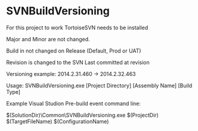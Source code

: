 SVNBuildVersioning
==================
For this project to work TortoiseSVN needs to be installed

Major and Minor are not changed.

Build in not changed on Release (Default, Prod or UAT)

Revision is changed to the SVN Last committed at revision

Versioning example:
2014.2.31.460 -> 2014.2.32.463


Usage: SVNBuildVersioning.exe [Project Directory] [Assembly Name] [Build Type]

Example Visual Studion Pre-build event command line:

$(SolutionDir)\Common\SVNBuildVersioning.exe $(ProjectDir) $(TargetFileName) $(ConfigurationName)
